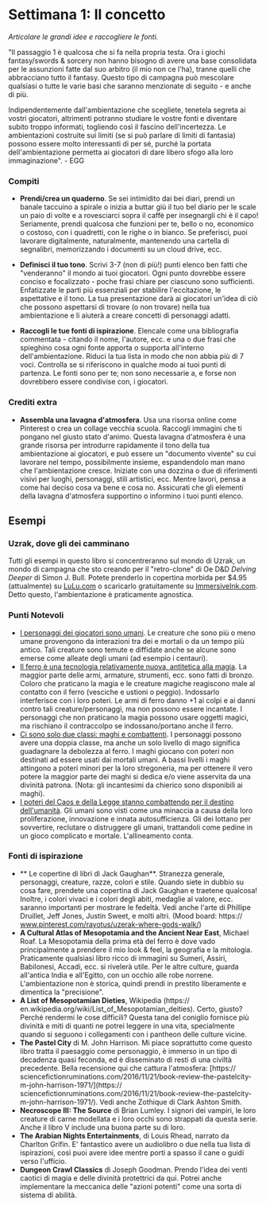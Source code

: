 # Settimana 1: Il concetto
*Articolare le grandi idee e raccogliere le fonti.*

"Il passaggio 1 è qualcosa che si fa nella propria testa. Ora i giochi fantasy/swords & sorcery non hanno bisogno di avere una base consolidata per le assunzioni fatte dal suo arbitro (il mio non ce l'ha), tranne quelli che abbracciano tutto il fantasy. Questo tipo di campagna può mescolare qualsiasi o tutte le varie basi che saranno menzionate di seguito - e anche di più.

Indipendentemente dall'ambientazione che scegliete, tenetela segreta ai vostri giocatori, altrimenti potranno studiare le vostre fonti e diventare subito troppo informati, togliendo così il fascino dell'incertezza. Le ambientazioni costruite sui limiti (se si può parlare di limiti di fantasia) possono essere molto interessanti di per sé, purché la portata dell'ambientazione permetta ai giocatori di dare libero sfogo alla loro immaginazione". - EGG

### Compiti
- **Prendi/crea un quaderno**. Se sei intimidito dai bei diari, prendi un banale taccuino a spirale o inizia a buttar giù il tuo bel diario per le scale un paio di volte e a rovesciarci sopra il caffè per insegnargli chi è il capo! Seriamente, prendi qualcosa che funzioni per te, bello o no, economico o costoso, con i quadretti, con le righe o in bianco. Se preferisci, puoi lavorare digitalmente, naturalmente, mantenendo una cartella di segnalibri, memorizzando i documenti su un cloud drive, ecc.

- **Definisci il tuo tono**. Scrivi 3-7 (non di più!) punti elenco ben fatti che "venderanno" il mondo ai tuoi giocatori. Ogni punto dovrebbe essere conciso e focalizzato - poche frasi chiare per ciascuno sono sufficienti. Enfatizzate le parti più essenziali per stabilire l'eccitazione, le aspettative e il tono. La tua presentazione darà ai giocatori un'idea di ciò che possono aspettarsi di trovare (o non trovare) nella tua ambientazione e li aiuterà a creare concetti di personaggi adatti.

- **Raccogli le tue fonti di ispirazione**. Elencale come una bibliografia commentata - citando il nome, l'autore, ecc. e una o due frasi che spieghino cosa ogni fonte apporta o supporta all'interno dell'ambientazione. Riduci la tua lista in modo che non abbia più di 7 voci. Controlla se si riferiscono in qualche modo ai tuoi punti di partenza. Le fonti sono per te; non sono necessarie a, e forse non dovrebbero essere condivise con, i giocatori.

### Crediti extra
- **Assembla una lavagna d'atmosfera**. Usa una risorsa online come Pinterest o crea un collage vecchia scuola. Raccogli immagini che ti pongano nel giusto stato d'animo. Questa lavagna d'atmosfera è una grande risorsa per introdurre rapidamente il tono della tua ambientazione ai giocatori, e può essere un "documento vivente" su cui lavorare nel tempo, possibilmente insieme, espandendolo man mano che l'ambientazione cresce. Iniziate con una dozzina o due di riferimenti visivi per luoghi, personaggi, stili artistici, ecc. Mentre lavori, pensa a come hai deciso cosa va bene e cosa no. Assicurati che gli elementi della lavagna d'atmosfera supportino o informino i tuoi punti elenco. 

## Esempi

### Uzrak, dove gli dei camminano
Tutti gli esempi in questo libro si concentreranno sul mondo di Uzrak, un mondo di campagna che sto creando per il "retro-clone" di Oe D&D *Delving Deeper* di Simon J. Bull. Potete prenderlo in copertina morbida per $4.95 (attualmente) su [LuLu.com](https://www.lulu.com/) o scaricarlo gratuitamente su [ImmersiveInk.com](http://www.immersiveink.com/). Detto questo, l'ambientazione è praticamente agnostica.

### Punti Notevoli
- <u>I personaggi dei giocatori sono umani</u>. Le creature che sono più o meno umane provengono da interazioni tra dei e mortali o da un tempo più antico. Tali creature sono temute e diffidate anche se alcune sono emerse come alleate degli umani (ad esempio i centauri).
- <u>Il ferro è una tecnologia relativamente nuova, antitetica alla magia</u>. La maggior parte delle armi, armature, strumenti, ecc. sono fatti di bronzo. Coloro che praticano la magia e le creature magiche reagiscono male al contatto con il ferro (vesciche e ustioni o peggio). Indossarlo interferisce con i loro poteri. Le armi di ferro danno +1 ai colpi e ai danni contro tali creature/personaggi, ma non possono essere incantate. I personaggi che non praticano la magia possono usare oggetti magici, ma rischiano il contraccolpo se indossano/portano anche il ferro.
- <u>Ci sono solo due classi: maghi e combattenti</u>. I personaggi possono avere una doppia classe, ma anche un solo livello di mago significa guadagnare la debolezza al ferro. I maghi giocano con poteri non destinati ad essere usati dai mortali umani. A bassi livelli i maghi attingono a poteri minori per la loro stregoneria, ma per ottenere il vero potere la maggior parte dei maghi si dedica e/o viene asservita da una divinità patrona. (Nota: gli incantesimi da chierico sono disponibili ai maghi).
- <u>I poteri del Caos e della Legge stanno combattendo per il destino dell'umanità</u>. Gli umani sono visti come una minaccia a causa della loro proliferazione, innovazione e innata autosufficienza. Gli dei lottano per sovvertire, reclutare o distruggere gli umani, trattandoli come pedine in un gioco complicato e mortale. L'allineamento conta.

### Fonti di ispirazione
- ** Le copertine di libri di Jack Gaughan**. Stranezza generale, personaggi, creature, razze, colori e stile. Quando siete in dubbio su cosa fare, prendete una copertina di Jack Gaughan e traetene qualcosa! Inoltre, i colori vivaci e i colori degli abiti, medaglie al valore, ecc. saranno importanti per mostrare le fedeltà. Vedi anche l'arte di Phillipe Druillet, Jeff Jones, Justin Sweet, e molti altri. (Mood board: https:// www.pinterest.com/rayotus/uzerak-where-gods-walk/)
- **A Cultural Atlas of Mesopotamia and the Ancient Near East**, Michael Roaf. La Mesopotamia della prima età del ferro è dove vado principalmente a prendere il mio look & feel, la geografia e la mitologia. Praticamente qualsiasi libro ricco di immagini su Sumeri, Assiri, Babilonesi, Accadi, ecc. si rivelerà utile. Per le altre culture, guarda all'antica India e all'Egitto, con un occhio alle robe norrene. L'ambientazione non è storica, quindi prendi in prestito liberamente e dimentica la "precisione".
- **A List of Mesopotamian Dieties**, Wikipedia (https:// en.wikipedia.org/wiki/List_of_Mesopotamian_deities). Certo, giusto? Perché rendermi le cose difficili? Questa tana del coniglio fornisce più divinità e miti di quanti ne potrei leggere in una vita, specialmente quando si seguono i collegamenti con i pantheon delle culture vicine.
- **The Pastel City** di M. John Harrison. Mi piace soprattutto come questo libro tratta il paesaggio come personaggio, è immerso in un tipo di decadenza quasi feconda, ed è disseminato di resti di una civiltà precedente. Bella recensione qui che cattura l'atmosfera: [https:// sciencefictionruminations.com/2016/11/21/book-review-the-pastelcity- m-john-harrison-1971/](https:// sciencefictionruminations.com/2016/11/21/book-review-the-pastelcity- m-john-harrison-1971/). Vedi anche Zothique di Clark Ashton Smith.
- **Necroscope III: The Source** di Brian Lumley. I signori dei vampiri, le loro creature di carne modellata e i loro occhi sono strappati da questa serie. Anche il libro V include una buona parte su di loro.
- **The Arabian Nights Entertainments**, di Louis Rhead, narrato da Charlton Grifin. E' fantastico avere un audiolibro o due nella tua lista di ispirazioni, così puoi avere idee mentre porti a spasso il cane o guidi verso l'ufficio.
- **Dungeon Crawl Classics** di Joseph Goodman. Prendo l'idea dei venti caotici di magia e delle divinità protettrici da qui. Potrei anche implementare la meccanica delle "azioni potenti" come una sorta di sistema di abilità.